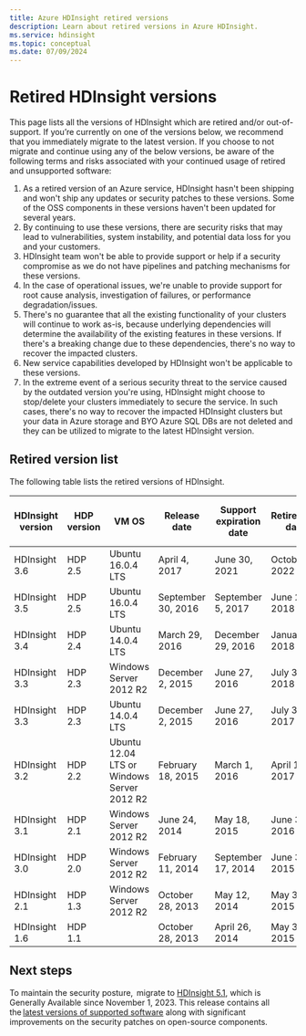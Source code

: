 ```yaml
---
title: Azure HDInsight retired versions
description: Learn about retired versions in Azure HDInsight.
ms.service: hdinsight
ms.topic: conceptual
ms.date: 07/09/2024
---
```


# Retired HDInsight versions

This page lists all the versions of HDInsight which are retired and/or out-of-support. If you’re currently on one of the versions below, we recommend that you immediately migrate to the latest version. If you choose to not migrate and continue using any of the below versions, be aware of the following terms and risks associated with your continued usage of retired and unsupported software:  ​

1. As a retired version of an Azure service, HDInsight hasn't been shipping and won't ship any updates or security patches to these versions. Some of the OSS components in these versions haven't been updated for several years.  ​
1. By continuing to use these versions, there are security risks that may lead to vulnerabilities, system instability, and potential data loss for you and your customers.  ​
1. HDInsight team won't be able to provide support or help if a security compromise as we do not have pipelines and patching mechanisms for these versions.  ​
1. In the case of operational issues, we're unable to provide support for root cause analysis, investigation of failures, or performance degradation/issues.  ​
1. There's no guarantee that all the existing functionality of your clusters will continue to work as-is, because underlying dependencies will determine the availability of the existing features in these versions. If there's a breaking change due to these dependencies, there's no way to recover the impacted clusters.  ​
1. New service capabilities developed by HDInsight won't be applicable to these versions.  ​
1. In the extreme event of a serious security threat to the service caused by the outdated version you're using, HDInsight might choose to stop/delete your clusters immediately to secure the service. In such cases, there's no way to recover the impacted HDInsight clusters but your data in Azure storage and BYO Azure SQL DBs are not deleted and they can be utilized to migrate to the latest HDInsight version.  ​

## Retired version list

The following table lists the retired versions of HDInsight.

| HDInsight version | HDP version | VM OS | Release date | Support expiration date | Retirement date | Availability in the Azure portal |
| --- | --- | --- | --- | --- | --- | --- |
| HDInsight 3.6 |HDP 2.5 |Ubuntu 16.0.4 LTS |April 4, 2017 |June 30, 2021 |October 1, 2022 |No |
| HDInsight 3.5 |HDP 2.5 |Ubuntu 16.0.4 LTS |September 30, 2016 |September 5, 2017 |June 28, 2018 |No |
| HDInsight 3.4 |HDP 2.4 |Ubuntu 14.0.4 LTS |March 29, 2016 |December 29, 2016 |January 9, 2018  |No |
| HDInsight 3.3 |HDP 2.3 |Windows Server 2012 R2 |December 2, 2015 |June 27, 2016 |July 31, 2018  |No |
| HDInsight 3.3 |HDP 2.3 |Ubuntu 14.0.4 LTS |December 2, 2015 |June 27, 2016 |July 31, 2017  |No |
| HDInsight 3.2 |HDP 2.2 |Ubuntu 12.04 LTS or Windows Server 2012 R2 |February 18, 2015 |March 1, 2016 |April 1, 2017  |No |
| HDInsight 3.1 |HDP 2.1 |Windows Server 2012 R2 |June 24, 2014 |May 18, 2015 |June 30, 2016 |No |
| HDInsight 3.0 |HDP 2.0 |Windows Server 2012 R2 |February 11, 2014 |September 17, 2014 |June 30, 2015  |No |
| HDInsight 2.1 |HDP 1.3 |Windows Server 2012 R2 |October 28, 2013 |May 12, 2014 |May 31, 2015 |No |
| HDInsight 1.6 |HDP 1.1 | |October 28, 2013 |April 26, 2014 |May 31, 2015 | No |

## Next steps

To maintain the security posture,  migrate to [HDInsight 5.1](./hdinsight-5x-component-versioning.md#open-source-components-available-with-hdinsight-5x), which is  Generally Available since November 1, 2023. This release contains all the [latest versions of supported software](./hdinsight-5x-component-versioning.md) along with significant improvements on the security patches on open-source components.  ​
